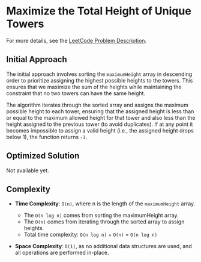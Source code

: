# Maximize the Total Height of Unique Towers

For more details, see the [LeetCode Problem Description](https://leetcode.com/problems/maximize-the-total-height-of-unique-towers/description/).

## Initial Approach

The initial approach involves sorting the `maximumHeight` array in descending order to prioritize assigning the highest possible heights to the towers. This ensures that we maximize the sum of the heights while maintaining the constraint that no two towers can have the same height.

The algorithm iterates through the sorted array and assigns the maximum possible height to each tower, ensuring that the assigned height is less than or equal to the maximum allowed height for that tower and also less than the height assigned to the previous tower (to avoid duplicates). If at any point it becomes impossible to assign a valid height (i.e., the assigned height drops below 1), the function returns `-1`.

## Optimized Solution

Not available yet.

## Complexity

- **Time Complexity**: `O(n)`, where n is the length of the `maximumHeight` array.

  - The `O(n log n)` comes from sorting the maximumHeight array.
  - The `O(n)` comes from iterating through the sorted array to assign heights.
  - Total time complexity: `O(n log n)` + `O(n)` = `O(n log n)`

- **Space Complexity**: `O(1)`, as no additional data structures are used, and all operations are performed in-place.
